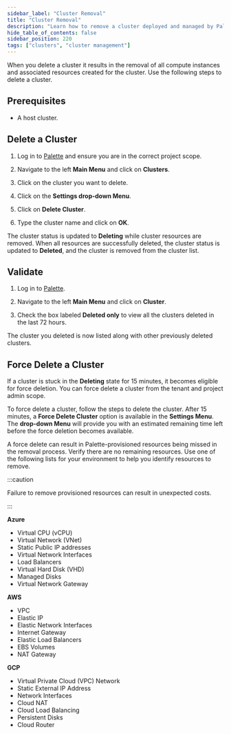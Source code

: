```yaml
---
sidebar_label: "Cluster Removal"
title: "Cluster Removal"
description: "Learn how to remove a cluster deployed and managed by Palette."
hide_table_of_contents: false
sidebar_position: 220
tags: ["clusters", "cluster management"]
---
```



When you delete a cluster it results in the removal of all compute instances and associated resources created for the cluster. Use the following steps to delete a cluster. 

## Prerequisites

* A host cluster.



## Delete a Cluster

1. Log in to [Palette](https://console.spectrocloud.com) and ensure you are in the correct project scope.


2. Navigate to the left **Main Menu** and click on **Clusters**.


3. Click on the cluster you want to delete.


4. Click on the **Settings drop-down Menu**.


5. Click on **Delete Cluster**.


6. Type the cluster name and click on **OK**.

The cluster status is updated to **Deleting** while cluster resources are removed. When all resources are successfully deleted, the cluster status is updated to **Deleted**, and the cluster is removed from the cluster list.


## Validate

1. Log in to [Palette](https://console.spectrocloud.com).


2. Navigate to the left **Main Menu** and click on **Cluster**.


3. Check the box labeled **Deleted only** to view all the clusters deleted in the last 72 hours.

The cluster you deleted is now listed along with other previously deleted clusters.



## Force Delete a Cluster

If a cluster is stuck in the **Deleting** state for 15 minutes, it becomes eligible for force deletion. You can force delete a cluster from the tenant and project admin scope.

To force delete a cluster, follow the steps to delete the cluster. After 15 minutes, a **Force Delete Cluster** option is available in the **Settings Menu**. The **drop-down Menu** will provide you with an estimated remaining time left before the force deletion becomes available.

A force delete can result in Palette-provisioned resources being missed in the removal process. Verify there are no remaining resources. Use one of the following lists for your environment to help you identify resources to remove.

:::caution

Failure to remove provisioned resources can result in unexpected costs.   

:::


**Azure**

- Virtual CPU (vCPU)
- Virtual Network (VNet)
- Static Public IP addresses
- Virtual Network Interfaces
- Load Balancers
- Virtual Hard Disk (VHD)
- Managed Disks
- Virtual Network Gateway



**AWS**

- VPC
- Elastic IP
- Elastic Network Interfaces
- Internet Gateway
- Elastic Load Balancers
- EBS Volumes
- NAT Gateway


**GCP**

- Virtual Private Cloud (VPC) Network
- Static External IP Address
- Network Interfaces 
- Cloud NAT
- Cloud Load Balancing
- Persistent Disks
- Cloud Router




